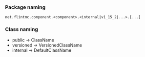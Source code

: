 ### Package naming
`net.flintmc.component.<component>.<internal|v1_15_2|...>.[...]`

### Class naming
- public -> ClassName
- versioned -> VersionedClassName
- internal -> DefaultClassName
